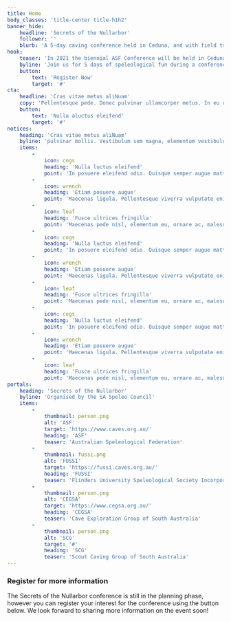 ```yaml
---
title: Home
body_classes: 'title-center title-h1h2'
banner_hide:
    headline: 'Secrets of the Nullarbor'
    follower: ''
    blurb: 'A 5-day caving conference held in Ceduna, and with field trips to the Nullarbor'
hook:
    teaser: 'In 2021 the biennial ASF Conference will be held in Ceduna, South Australia'
    byline: 'Join us for 5 days of speleological fun during a conference which will focus on Australias largest karst - the Nullarbor Plains'
    button:
        text: 'Register Now'
        target: '#'
cta:
    headline: 'Cras vitae metus aliNuam'
    copy: 'Pellentesque pede. Donec pulvinar ullamcorper metus. In eu odio at lectus pulvinar mollis. Vestibulum sem magna, elementum vestibulum arcu.'
    button:
        text: 'Nulla aluctus eleifend'
        target: '#'
notices:
    heading: 'Cras vitae metus aliNuam'
    byline: 'pulvinar mollis. Vestibulum sem magna, elementum vestibulum arcu.'
    items:
        -
            icon: cogs
            heading: 'Nulla luctus eleifend'
            point: 'In posuere eleifend odio. Quisque semper augue mattis wisi. Maecenas ligula pellentesque.'
        -
            icon: wrench
            heading: 'Etiam posuere augue'
            point: 'Maecenas ligula. Pellentesque viverra vulputate enim. Aliquam erat volutpat liguala.'
        -
            icon: leaf
            heading: 'Fusce ultrices fringilla'
            point: 'Maecenas pede nisl, elementum eu, ornare ac, malesuada at, erat. Proin gravida orci porttitor.'
        -
            icon: cogs
            heading: 'Nulla luctus eleifend'
            point: 'In posuere eleifend odio. Quisque semper augue mattis wisi. Maecenas ligula pellentesque.'
        -
            icon: wrench
            heading: 'Etiam posuere augue'
            point: 'Maecenas ligula. Pellentesque viverra vulputate enim. Aliquam erat volutpat liguala.'
        -
            icon: leaf
            heading: 'Fusce ultrices fringilla'
            point: 'Maecenas pede nisl, elementum eu, ornare ac, malesuada at, erat. Proin gravida orci porttitor.'
        -
            icon: cogs
            heading: 'Nulla luctus eleifend'
            point: 'In posuere eleifend odio. Quisque semper augue mattis wisi. Maecenas ligula pellentesque.'
        -
            icon: wrench
            heading: 'Etiam posuere augue'
            point: 'Maecenas ligula. Pellentesque viverra vulputate enim. Aliquam erat volutpat liguala.'
        -
            icon: leaf
            heading: 'Fusce ultrices fringilla'
            point: 'Maecenas pede nisl, elementum eu, ornare ac, malesuada at, erat. Proin gravida orci porttitor.'
portals:
    heading: 'Secrets of the Nullarbor'
    byline: 'Organised by the SA Speleo Council'
    items:
        -
            thumbnail: person.png
            alt: 'ASF'
            target: 'https://www.caves.org.au/'
            heading: 'ASF'
            teaser: 'Australian Speleological Federation'
        -
            thumbnail: fussi.png
            alt: 'FUSSI'
            target: 'https://fussi.caves.org.au/'
            heading: 'FUSSI'
            teaser: 'Flinders University Speleological Society Incorporated'
        -
            thumbnail: person.png
            alt: 'CEGSA'
            target: 'https://www.cegsa.org.au/'
            heading: 'CEGSA'
            teaser: 'Cave Exploration Group of South Australia'
        -
            thumbnail: person.png
            alt: 'SCG'
            target: '#'
            heading: 'SCG'
            teaser: 'Scout Caving Group of South Australia'
---
```


### Register for more information

The Secrets of the Nullarbor conference is still in the planning phase, however you can register your interest for the conference using the button below.  We look forward
to sharing more information on the event soon!
